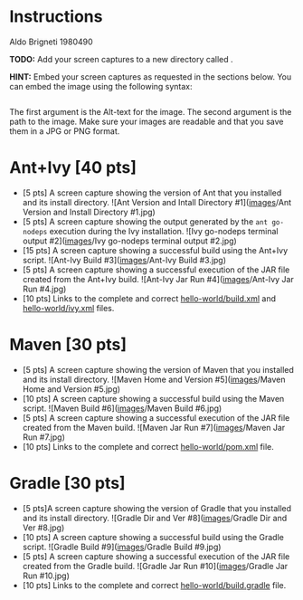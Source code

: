 # Instructions
Aldo Brigneti 1980490

**TODO:** Add your screen captures to a new directory called .

**HINT:** Embed your screen captures as requested in the sections below. You can embed the image using the following syntax:

```

```

The first argument is the Alt-text for the image. The second argument is the path to the image. Make sure your images are readable and that you save them in a JPG or PNG format.

# Ant+Ivy [40 pts]
- [5 pts] A screen capture showing the version of Ant that you installed and its install directory.
![Ant Version and Intall Directory #1]([images](images)/Ant Version and Install Directory #1.jpg)
- [5 pts] A screen capture showing the output generated by the `ant go-nodeps` execution during the Ivy installation.
![Ivy go-nodeps terminal output #2]([images](images)/Ivy go-nodeps terminal output #2.jpg)
- [15 pts] A screen capture showing a successful build using the Ant+Ivy script.
![Ant-Ivy Build #3]([images](images)/Ant-Ivy Build #3.jpg)
- [5 pts] A screen capture showing a successful execution of the JAR file created from the Ant+Ivy build.
![Ant-Ivy Jar Run #4]([images](images)/Ant-Ivy Jar Run #4.jpg)
- [10 pts] Links to the complete and correct [hello-world/build.xml](hello-world/build.xml) and [hello-world/ivy.xml](hello-world/ivy.xml) files.

# Maven [30 pts]
- [5 pts] A screen capture showing the version of Maven that you installed and its install directory.
![Maven Home and Version #5]([images](images)/Maven Home and Version #5.jpg)
- [10 pts] A screen capture showing a successful build using the Maven script.
![Maven Build #6]([images](images)/Maven Build #6.jpg)
- [5 pts] A screen capture showing a successful execution of the JAR file created from the Maven build.
![Maven Jar Run #7]([images](images)/Maven Jar Run #7.jpg)
- [10 pts] Links to the complete and correct [hello-world/pom.xml](hello-world/pom.xml) file.

# Gradle [30 pts]
- [5 pts]A screen capture showing the version of Gradle that you installed and its install directory.
![Gradle Dir and Ver  #8]([images](images)/Gradle Dir and Ver  #8.jpg)
- [10 pts] A screen capture showing a successful build using the Gradle script.
![Gradle Build #9]([images](images)/Gradle Build #9.jpg)
- [5 pts] A screen capture showing a successful execution of the JAR file created from the Gradle build.
![Gradle Jar Run #10]([images](images)/Gradle Jar Run #10.jpg)
- [10 pts] Links to the complete and correct [hello-world/build.gradle](hello-world/build.gradle) file.
